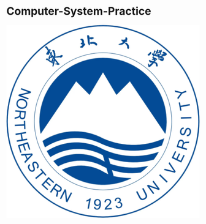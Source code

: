 # Computer-System-Practice
![image](https://github.com/Maigret-PT/Computer-System-Practice/blob/main/NEU.webp)
